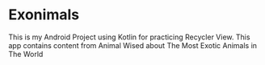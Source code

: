 # Exonimals
 This is my Android Project using Kotlin for practicing Recycler View. This app contains content from Animal Wised about The Most Exotic Animals in  The World
